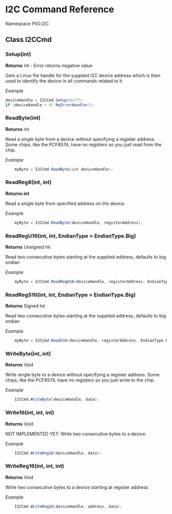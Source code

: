 # I2C Command Reference #

Namespace PiIO.I2C

## Class I2CCmd ##

### Setup(int) ###
**Returns** int - Error returns negative value

 Gets a Linux file handle for the supplied I2C device address which is then used to identify the device in all commands related to it.
 
_Example_
```C#
deviceHandle = I2CCmd.Setup(0x77);
if (deviceHandle < 0) MyErrorHandler();
```
### ReadByte(int) ###
**Returns** int

Read a single byte from a device without specifying a register address. Some chips, like the PCF8574, have no registers so you just read from the chip.

_Example_
```C#
	myByte = I2CCmd.ReadByte(int deviceHandle);
```

### ReadReg8(int, int) ###
**Returns int**

Read a single byte from specified address on the device.

_Example_
```C#
	myByte = I2CCmd.ReadByte(deviceHandle, registerAddress);
```

### ReadRegU16(int, int, EndianType = EndianType.Big) ###
**Returns** Unsigned Int

Read two consecutive bytes starting at the supplied address, defaults to big endian

_Example_
```C#
	myByte = I2CCmd.ReadRegU16(deviceHandle, registerAddress, EndianType.BigEndian);
```

### ReadRegS16(int, int, EndianType = EndianType.Big) ###
**Returns** Signed Int

Read two consecutive bytes starting at the supplied address, defaults to big endian

_Example_
```C#
	myByte = I2CCmd.ReadS16(deviceHandle, registerAddress, EndianType.BigEndian);
```

### WriteByte(int, int) ###
**Returns** Void

Write single byte to a device without specifying a register address. Some chips, like the PCF8574, have no registers so you just write to the chip.

_Example_
```C#
	I2CCmd.WriteByte(deviceHandle, data);
```

### Write16(int, int, int) ###
**Returns** Void

NOT IMPLEMENTED YET: Write two consecutive bytes to a device.

_Example_
```C#
	I2CCmd.WriteReg16(deviceHandle, data);
```

### WriteReg16(int, int, int) ###
**Returns** Void

Write two consecutive bytes to a device starting at register address

_Example_
```C#
	I2CCmd.WriteReg16(deviceHandle, address, data);
```
